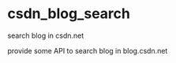 csdn_blog_search
================

search blog in csdn.net

provide some API to search blog in blog.csdn.net
